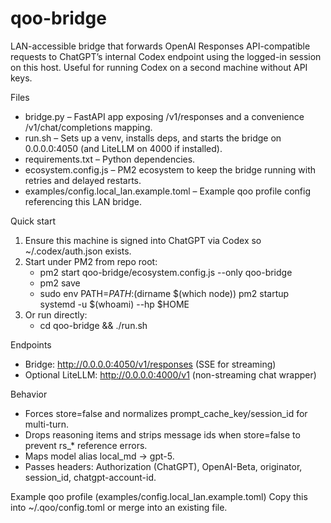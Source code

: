 qoo-bridge
===========

LAN-accessible bridge that forwards OpenAI Responses API-compatible requests to ChatGPT’s internal Codex endpoint using the logged-in session on this host. Useful for running Codex on a second machine without API keys.

Files
- bridge.py – FastAPI app exposing /v1/responses and a convenience /v1/chat/completions mapping.
- run.sh – Sets up a venv, installs deps, and starts the bridge on 0.0.0.0:4050 (and LiteLLM on 4000 if installed).
- requirements.txt – Python dependencies.
- ecosystem.config.js – PM2 ecosystem to keep the bridge running with retries and delayed restarts.
- examples/config.local_lan.example.toml – Example qoo profile config referencing this LAN bridge.

Quick start
1) Ensure this machine is signed into ChatGPT via Codex so ~/.codex/auth.json exists.
2) Start under PM2 from repo root:
   - pm2 start qoo-bridge/ecosystem.config.js --only qoo-bridge
   - pm2 save
   - sudo env PATH=$PATH:$(dirname $(which node)) pm2 startup systemd -u $(whoami) --hp $HOME
3) Or run directly:
   - cd qoo-bridge && ./run.sh

Endpoints
- Bridge: http://0.0.0.0:4050/v1/responses (SSE for streaming)
- Optional LiteLLM: http://0.0.0.0:4000/v1 (non-streaming chat wrapper)

Behavior
- Forces store=false and normalizes prompt_cache_key/session_id for multi-turn.
- Drops reasoning items and strips message ids when store=false to prevent rs_* reference errors.
- Maps model alias local_md -> gpt-5.
- Passes headers: Authorization (ChatGPT), OpenAI-Beta, originator, session_id, chatgpt-account-id.

Example qoo profile (examples/config.local_lan.example.toml)
Copy this into ~/.qoo/config.toml or merge into an existing file.


